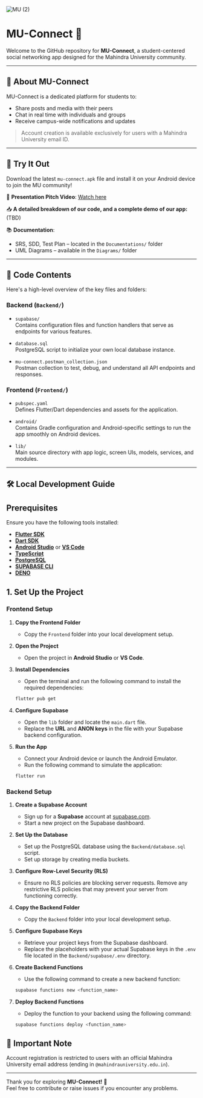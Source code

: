![MU (2)](https://github.com/user-attachments/assets/031ad6f3-e82d-4c49-a181-3f023d66329e)


# MU-Connect 📱

Welcome to the GitHub repository for **MU-Connect**, a student-centered social networking app designed for the Mahindra University community.

---

## 🚀 About MU-Connect

MU-Connect is a dedicated platform for students to:
- Share posts and media with their peers
- Chat in real time with individuals and groups
- Receive campus-wide notifications and updates

> Account creation is available exclusively for users with a Mahindra University email ID.

---

## 📱 Try It Out

Download the latest `mu-connect.apk` file and install it on your Android device to join the MU community!

🎥 **Presentation Pitch Video**: [Watch here](https://drive.google.com/file/d/1NORfbxyUyZkOAuYEZ-gPo2XpyZ9901h-/view?usp=drive_link)

📥 **A detailed breakdown of our code, and a complete demo of our app:** (TBD)


📚 **Documentation**:  
- SRS, SDD, Test Plan – located in the `Documentations/` folder  
- UML Diagrams – available in the `Diagrams/` folder  

---

## 📁 Code Contents

Here's a high-level overview of the key files and folders:

### Backend (`Backend/`)

- `supabase/`  
  Contains configuration files and function handlers that serve as endpoints for various features.

- `database.sql`  
  PostgreSQL script to initialize your own local database instance.

- `mu-connect.postman_collection.json`  
  Postman collection to test, debug, and understand all API endpoints and responses.

### Frontend (`Frontend/`)

- `pubspec.yaml`  
  Defines Flutter/Dart dependencies and assets for the application.

- `android/`  
  Contains Gradle configuration and Android-specific settings to run the app smoothly on Android devices.

- `lib/`  
  Main source directory with app logic, screen UIs, models, services, and modules.

---

## 🛠 Local Development Guide

## Prerequisites

Ensure you have the following tools installed:

- **[Flutter SDK](https://flutter.dev/docs/get-started/install)**
- **[Dart SDK](https://dart.dev/get-dart)**
- **[Android Studio](https://developer.android.com/studio)** or **[VS Code](https://code.visualstudio.com/)**
- **[TypeScript](https://www.typescriptlang.org/)**
- **[PostgreSQL](https://www.postgresql.org/)**
- **[SUPABASE CLI](https://supabase.com/docs/guides/local-development/cli/getting-started)**
- **[DENO](https://docs.deno.com/runtime/getting_started/installation/)**

## 1. Set Up the Project

### Frontend Setup

1. **Copy the Frontend Folder**
   - Copy the `Frontend` folder into your local development setup.

2. **Open the Project**
   - Open the project in **Android Studio** or **VS Code**.

3. **Install Dependencies**
   - Open the terminal and run the following command to install the required dependencies:
   ```bash
   flutter pub get
   ```

4. **Configure Supabase**
   - Open the `lib` folder and locate the `main.dart` file.
   - Replace the **URL** and **ANON keys** in the file with your Supabase backend configuration.

5. **Run the App**
   - Connect your Android device or launch the Android Emulator.
   - Run the following command to simulate the application:
   ```bash
   flutter run
   ```

### Backend Setup

1. **Create a Supabase Account**
   - Sign up for a **Supabase** account at [supabase.com](https://supabase.com/).
   - Start a new project on the Supabase dashboard.

2. **Set Up the Database**
   - Set up the PostgreSQL database using the `Backend/database.sql` script.
   - Set up storage by creating media buckets.

3. **Configure Row-Level Security (RLS)**
   - Ensure no RLS policies are blocking server requests. Remove any restrictive RLS policies that may prevent your server from functioning correctly.

4. **Copy the Backend Folder**
   - Copy the `Backend` folder into your local development setup.

5. **Configure Supabase Keys**
   - Retrieve your project keys from the Supabase dashboard.
   - Replace the placeholders with your actual Supabase keys in the `.env` file located in the `Backend/supabase/.env` directory.

6. **Create Backend Functions**
   - Use the following command to create a new backend function:
   ```bash
   supabase functions new <function_name>
   ```

7. **Deploy Backend Functions**
   - Deploy the function to your backend using the following command:
   ```bash
   supabase functions deploy <function_name>
   ```

## 🛑 Important Note

Account registration is restricted to users with an official Mahindra University email address (ending in `@mahindrauniversity.edu.in`).

---

Thank you for exploring **MU-Connect!** 💬  
Feel free to contribute or raise issues if you encounter any problems.
